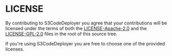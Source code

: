 # LICENSE

By contributing to S3CodeDeployer you agree that your contributions will be licensed
under the terms of both the [LICENSE-Apache-2.0](LICENSE-Apache-2.0) and the
[LICENSE-GPL-2.0](LICENSE-GPL-2.0) files in the root of this source tree.

If you're using S3CodeDeployer you are free to choose one of the provided licenses.

